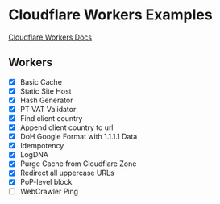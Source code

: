 # Cloudflare Workers Examples
[Cloudflare Workers Docs](https://developers.cloudflare.com/workers/)

## Workers
- [x] Basic Cache
- [x] Static Site Host
- [x] Hash Generator
- [x] PT VAT Validator
- [x] Find client country
- [x] Append client country to url
- [x] DoH Google Format with 1.1.1.1 Data
- [x] Idempotency
- [x] LogDNA
- [x] Purge Cache from Cloudflare Zone
- [x] Redirect all uppercase URLs
- [x] PoP-level block
- [ ] WebCrawler Ping
